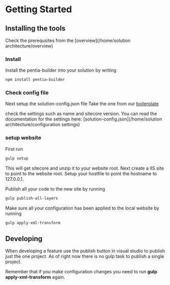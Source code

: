 # Getting Started

## Installing the tools
Check the prerequsites from the [overview](/home/solution architecture/overview)

### Install 
Install the pentia-builder into your solution by writing 

~~~powershell
npm install pentia-builder
~~~

### Check config file
Next setup the solution-config.json file
Take the one from our [boilerplate](https://github.com/PentiaLabs/Pentia.BoilerPlate/blob/master/solution-config.json)

check the settings such as name and sitecore version.
You can read the documentation for the settings here: [solution-config.json](/home/solution architecture/configuration settings) 

### setup website
First run

~~~powershell
gulp setup
~~~

This will get sitecore and unzip it to your website root.
Next create a IIS site to point to the website root.
Setup your hostfile to point the hostname to 127.0.0.1.

Publish all your code to the new site by running 

~~~powershell 
gulp publish-all-layers
~~~

Make sure all your configuration has been applied to the local website by running 

~~~powershell
gulp apply-xml-transform
~~~

## Developing
When developing a feature use the publish button in visual studio to publish just the one project.
As of right now there is no gulp task to publish a single project.

Remember that if you make configuration changes you need to run **gulp apply-xml-transform** again.
